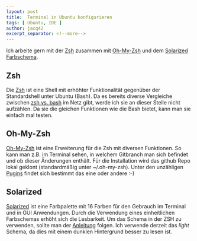 ```yaml
---
layout: post
title:  Terminal in Ubuntu konfigurieren
tags: [ Ubuntu, IDE ]
author: jacq42
excerpt_separator: <!--more-->
---
```


Ich arbeite gern mit der [Zsh](https://wiki.ubuntuusers.de/Zsh/) zusammen mit [Oh-My-Zsh](https://ohmyz.sh) und dem [Solarized Farbschema](https://github.com/aruhier/gnome-terminal-colors-solarized).

<!--more-->

## Zsh

Die [Zsh](https://wiki.ubuntuusers.de/Zsh/) ist eine Shell mit erhöhter Funktionalität gegenüber der Standardshell unter Ubuntu (Bash). Da es bereits diverse Vergleiche zwischen 
[zsh vs. bash](https://www.ecosia.org/search?q=zsh+vs+bash) im Netz gibt, werde ich sie an dieser Stelle nicht aufzählen. Da sie die gleichen Funktionen wie die Bash bietet, kann man
sie einfach mal testen.

## Oh-My-Zsh

[Oh-My-Zsh](https://ohmyz.sh) ist eine Erweiterung für die Zsh mit diversen Funktionen. So kann man z.B. im Terminal sehen, in welchem Gitbranch man sich befindet und ob dieser Änderungen enthält. 
Für die Installation wird das github Repo lokal geklont (standardmäßig unter ~/.oh-my-zsh).
Unter den unzähligen [Pugins](https://github.com/ohmyzsh/ohmyzsh/wiki/Plugins) findet sich bestimmt das eine oder andere :-)

## Solarized

[Solarized](https://github.com/aruhier/gnome-terminal-colors-solarized) ist eine Farbpalette mit 16 Farben für den Gebrauch im Terminal und in GUI Anwendungen. Durch die Verwendung eines einheitlichen Farbschemas erhöht sich die Lesbarkeit.
Um das Schema in der ZSH zu verwenden, sollte man der [Anleitung](https://github.com/aruhier/gnome-terminal-colors-solarized#installation-and-usage) folgen. Ich verwende derzeit das *light* Schema, da dies mit einem dunklen Hintergrund besser zu lesen ist.
